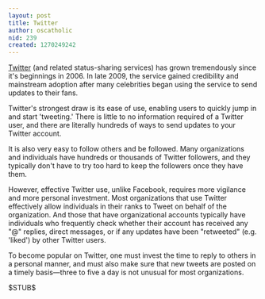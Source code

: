 ```yaml
---
layout: post
title: Twitter
author: oscatholic
nid: 239
created: 1270249242
---
```

<p>
	<a href="http://twitter.com/">Twitter</a> (and related status-sharing services) has grown tremendously since it&#39;s beginnings in 2006. In late 2009, the service gained credibility and mainstream adoption after many celebrities began using the service to send updates to their fans.</p>
<p>
	Twitter&#39;s strongest draw is its ease of use, enabling users to quickly jump in and start &#39;tweeting.&#39; There is little to no information required of a Twitter user, and there are literally hundreds of ways to send updates to your Twitter account.</p>
<p>
	It is also very easy to follow others and be followed. Many organizations and individuals have hundreds or thousands of Twitter followers, and they typically don&#39;t have to try too hard to keep the followers once they have them.</p>
<p>
	However, effective Twitter use, unlike Facebook, requires more vigilance and more personal investment. Most organizations that use Twitter effectively allow individuals in their ranks to Tweet on behalf of the organization. And those that have organizational accounts typically have individuals who frequently check whether their account has received any &quot;@&quot; replies, direct messages, or if any updates have been &quot;retweeted&quot; (e.g. &#39;liked&#39;) by other Twitter users.</p>
<p>
	To become popular on Twitter, one must invest the time to reply to others in a personal manner, and must also make sure that new tweets are posted on a timely basis&mdash;three to five a day is not unusual for most organizations.</p>
<p>
	$STUB$</p>

